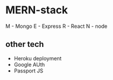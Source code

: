 # MERN-stack

M - Mongo
E - Express
R - React
N - node

## other tech
- Heroku deployment
- Google AUth
- Passport JS

